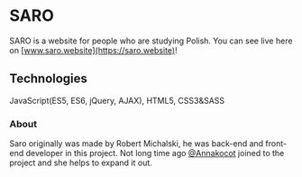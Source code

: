 # SARO
 SARO is a website for people who are studying Polish. You can see live here on [www.saro.website](https://saro.website)!

 ## Technologies
 JavaScript(ES5, ES6, jQuery, AJAX), HTML5, CSS3&SASS

 ### About
 Saro originally was made by Robert Michalski, he was back-end and front-end developer in this project.
 Not long time ago [@Annakocot](https://github.com/annakocot) joined to the project and she helps to expand it out.

